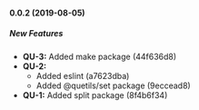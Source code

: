 #### 0.0.2 (2019-08-05)

##### New Features

* **QU-3:**  Added make package (44f636d8)
* **QU-2:**
  *  Added eslint (a7623dba)
  *  Added @quetils/set package (9eccead8)
* **QU-1:**  Added split package (8f4b6f34)

